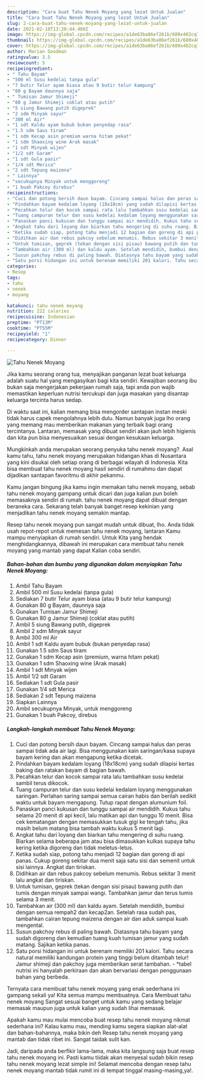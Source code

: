 ```yaml
---
description: "Cara buat Tahu Nenek Moyang yang lezat Untuk Jualan"
title: "Cara buat Tahu Nenek Moyang yang lezat Untuk Jualan"
slug: 2-cara-buat-tahu-nenek-moyang-yang-lezat-untuk-jualan
date: 2021-02-10T13:20:44.460Z
image: https://img-global.cpcdn.com/recipes/a1de63ba86ef261b/680x482cq70/tahu-nenek-moyang-foto-resep-utama.jpg
thumbnail: https://img-global.cpcdn.com/recipes/a1de63ba86ef261b/680x482cq70/tahu-nenek-moyang-foto-resep-utama.jpg
cover: https://img-global.cpcdn.com/recipes/a1de63ba86ef261b/680x482cq70/tahu-nenek-moyang-foto-resep-utama.jpg
author: Marian Goodman
ratingvalue: 3.5
reviewcount: 5
recipeingredient:
- " Tahu Bayam"
- "500 ml Susu kedelai tanpa gula"
- "7 butir Telur ayam biasa atau 9 butir telur kampung"
- "80 g Bayam daunnya saja"
- " Tumisan Jamur Shimeji"
- "80 g Jamur Shimeji coklat atau putih"
- "5 siung Bawang putih digeprek"
- "2 sdm Minyak sayur"
- "300 ml Air"
- "1 sdt Kaldu ayam bubuk bukan penyedap rasa"
- "1.5 sdm Saus tiram"
- "1 sdm Kecap asin premium warna hitam pekat"
- "1 sdm Shaoxing wine Arak masak"
- "1 sdt Minyak wijen"
- "1/2 sdt Garam"
- "1 sdt Gula pasir"
- "1/4 sdt Merica"
- "2 sdt Tepung maizena"
- " Lainnya"
- "secukupnya Minyak untuk menggoreng"
- "1 buah Pakcoy direbus"
recipeinstructions:
- "Cuci dan potong bersih daun bayam. Cincang sampai halus dan peras sampai tidak ada air lagi. Bisa menggunakan kain saringan/kasa supaya bayam kering dan akan mengapung ketika dicetak."
- "Pindahkan bayam kedalam loyang (18x18cm) yang sudah dilapisi kertas baking dan ratakan bayam di bagian bawah."
- "Pecahkan telur dan kocok sampai rata lalu tambahkan susu kedelai sambil terus dikocok."
- "Tuang campuran telur dan susu kedelai kedalam loyang menggunakan saringan. Perlahan saring sampai semua cairan habis dan berilah sedikit waktu untuk bayam mengapung. Tutup rapat dengan alumunium foil."
- "Panaskan panci kukusan dan tunggu sampai air mendidih. Kukus tahu selama 20 menit di api kecil, lalu matikan api dan tunggu 10 menit. Bisa cek kematangan dengan memasukkan tusuk gigi ke tengah tahu, jika masih belum matang bisa tambah waktu kukus 5 menit lagi."
- "Angkat tahu dari loyang dan biarkan tahu mengering di suhu ruang. Biarkan selama beberapa jam atau bisa dimasukkan kulkas supaya tahu kering ketika digoreng dan tidak meletus-letus."
- "Ketika sudah siap, potong tahu menjadi 12 bagian dan goreng di api panas. Cukup goreng sekitar dua menit saja satu sisi dan semenit untuk sisi lainnya. Angkat dan tiriskan."
- "Didihkan air dan rebus pakcoy sebelum menumis. Rebus sekitar 3 menit lalu angkat dan tiriskan."
- "Untuk tumisan, geprek (tekan dengan sisi pisau) bawang putih dan tumis dengan minyak sampai wangi. Tambahkan jamur dan terus tumis selama 3 menit."
- "Tambahkan air (300 ml) dan kaldu ayam. Setelah mendidih, bumbui dengan semua rempah2 dan kecap2an. Setelah rasa sudah pas, tambahkan cairan tepung maizena dengan air dan aduk sampai kuah mengental."
- "Susun pakchoy rebus di paling bawah. Diatasnya tahu bayam yang sudah digoreng dan kemudian tuang kuah tumisan jamur yang sudah matang. Sajikan ketika panas."
- "Satu porsi hidangan ini untuk berenam memiliki 201 kalori. Tahu secara natural memiliki kandungan protein yang tinggi belum ditambah telur! Jamur shimeji dan pakchoy juga memberikan serat tambahan. *tabel nutrisi ini hanyalah perkiraan dan akan bervariasi dengan penggunaan bahan yang berbeda."
categories:
- Resep
tags:
- tahu
- nenek
- moyang

katakunci: tahu nenek moyang 
nutrition: 222 calories
recipecuisine: Indonesian
preptime: "PT13M"
cooktime: "PT55M"
recipeyield: "1"
recipecategory: Dinner

---
```



![Tahu Nenek Moyang](https://img-global.cpcdn.com/recipes/a1de63ba86ef261b/680x482cq70/tahu-nenek-moyang-foto-resep-utama.jpg)

Jika kamu seorang orang tua, menyajikan panganan lezat buat keluarga adalah suatu hal yang mengasyikan bagi kita sendiri. Kewajiban seorang ibu bukan saja mengerjakan pekerjaan rumah saja, tapi anda pun wajib memastikan keperluan nutrisi tercukupi dan juga masakan yang disantap keluarga tercinta harus sedap.

Di waktu  saat ini, kalian memang bisa mengorder santapan instan meski tidak harus capek mengolahnya lebih dulu. Namun banyak juga lho orang yang memang mau memberikan makanan yang terbaik bagi orang tercintanya. Lantaran, memasak yang dibuat sendiri akan jauh lebih higienis dan kita pun bisa menyesuaikan sesuai dengan kesukaan keluarga. 



Mungkinkah anda merupakan seorang penyuka tahu nenek moyang?. Asal kamu tahu, tahu nenek moyang merupakan hidangan khas di Nusantara yang kini disukai oleh setiap orang di berbagai wilayah di Indonesia. Kita bisa membuat tahu nenek moyang hasil sendiri di rumahmu dan dapat dijadikan santapan favoritmu di akhir pekanmu.

Kamu jangan bingung jika kamu ingin memakan tahu nenek moyang, sebab tahu nenek moyang gampang untuk dicari dan juga kalian pun boleh memasaknya sendiri di rumah. tahu nenek moyang dapat dibuat dengan beraneka cara. Sekarang telah banyak banget resep kekinian yang menjadikan tahu nenek moyang semakin mantap.

Resep tahu nenek moyang pun sangat mudah untuk dibuat, lho. Anda tidak usah repot-repot untuk memesan tahu nenek moyang, lantaran Kamu mampu menyiapkan di rumah sendiri. Untuk Kita yang hendak menghidangkannya, dibawah ini merupakan cara membuat tahu nenek moyang yang mantab yang dapat Kalian coba sendiri.

<!--inarticleads1-->

##### Bahan-bahan dan bumbu yang digunakan dalam menyiapkan Tahu Nenek Moyang:

1. Ambil  Tahu Bayam
1. Ambil 500 ml Susu kedelai (tanpa gula)
1. Sediakan 7 butir Telur ayam biasa (atau 9 butir telur kampung)
1. Gunakan 80 g Bayam, daunnya saja
1. Gunakan  Tumisan Jamur Shimeji
1. Gunakan 80 g Jamur Shimeji (coklat atau putih)
1. Ambil 5 siung Bawang putih, digeprek
1. Ambil 2 sdm Minyak sayur
1. Ambil 300 ml Air
1. Ambil 1 sdt Kaldu ayam bubuk (bukan penyedap rasa)
1. Gunakan 1.5 sdm Saus tiram
1. Gunakan 1 sdm Kecap asin (premium, warna hitam pekat)
1. Gunakan 1 sdm Shaoxing wine (Arak masak)
1. Ambil 1 sdt Minyak wijen
1. Ambil 1/2 sdt Garam
1. Sediakan 1 sdt Gula pasir
1. Gunakan 1/4 sdt Merica
1. Sediakan 2 sdt Tepung maizena
1. Siapkan  Lainnya
1. Ambil secukupnya Minyak, untuk menggoreng
1. Gunakan 1 buah Pakcoy, direbus




<!--inarticleads2-->

##### Langkah-langkah membuat Tahu Nenek Moyang:

1. Cuci dan potong bersih daun bayam. Cincang sampai halus dan peras sampai tidak ada air lagi. Bisa menggunakan kain saringan/kasa supaya bayam kering dan akan mengapung ketika dicetak.
1. Pindahkan bayam kedalam loyang (18x18cm) yang sudah dilapisi kertas baking dan ratakan bayam di bagian bawah.
1. Pecahkan telur dan kocok sampai rata lalu tambahkan susu kedelai sambil terus dikocok.
1. Tuang campuran telur dan susu kedelai kedalam loyang menggunakan saringan. Perlahan saring sampai semua cairan habis dan berilah sedikit waktu untuk bayam mengapung. Tutup rapat dengan alumunium foil.
1. Panaskan panci kukusan dan tunggu sampai air mendidih. Kukus tahu selama 20 menit di api kecil, lalu matikan api dan tunggu 10 menit. Bisa cek kematangan dengan memasukkan tusuk gigi ke tengah tahu, jika masih belum matang bisa tambah waktu kukus 5 menit lagi.
1. Angkat tahu dari loyang dan biarkan tahu mengering di suhu ruang. Biarkan selama beberapa jam atau bisa dimasukkan kulkas supaya tahu kering ketika digoreng dan tidak meletus-letus.
1. Ketika sudah siap, potong tahu menjadi 12 bagian dan goreng di api panas. Cukup goreng sekitar dua menit saja satu sisi dan semenit untuk sisi lainnya. Angkat dan tiriskan.
1. Didihkan air dan rebus pakcoy sebelum menumis. Rebus sekitar 3 menit lalu angkat dan tiriskan.
1. Untuk tumisan, geprek (tekan dengan sisi pisau) bawang putih dan tumis dengan minyak sampai wangi. Tambahkan jamur dan terus tumis selama 3 menit.
1. Tambahkan air (300 ml) dan kaldu ayam. Setelah mendidih, bumbui dengan semua rempah2 dan kecap2an. Setelah rasa sudah pas, tambahkan cairan tepung maizena dengan air dan aduk sampai kuah mengental.
1. Susun pakchoy rebus di paling bawah. Diatasnya tahu bayam yang sudah digoreng dan kemudian tuang kuah tumisan jamur yang sudah matang. Sajikan ketika panas.
1. Satu porsi hidangan ini untuk berenam memiliki 201 kalori. Tahu secara natural memiliki kandungan protein yang tinggi belum ditambah telur! Jamur shimeji dan pakchoy juga memberikan serat tambahan. - *tabel nutrisi ini hanyalah perkiraan dan akan bervariasi dengan penggunaan bahan yang berbeda.




Ternyata cara membuat tahu nenek moyang yang enak sederhana ini gampang sekali ya! Kita semua mampu membuatnya. Cara Membuat tahu nenek moyang Sangat sesuai banget untuk kamu yang sedang belajar memasak maupun juga untuk kalian yang sudah lihai memasak.

Apakah kamu mau mulai mencoba buat resep tahu nenek moyang nikmat sederhana ini? Kalau kamu mau, mending kamu segera siapkan alat-alat dan bahan-bahannya, maka bikin deh Resep tahu nenek moyang yang mantab dan tidak ribet ini. Sangat taidak sulit kan. 

Jadi, daripada anda berfikir lama-lama, maka kita langsung saja buat resep tahu nenek moyang ini. Pasti kamu tiidak akan menyesal sudah bikin resep tahu nenek moyang lezat simple ini! Selamat mencoba dengan resep tahu nenek moyang mantab tidak rumit ini di tempat tinggal masing-masing,ya!.

